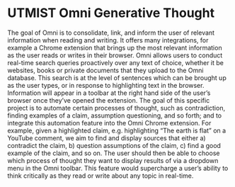 # UTMIST Omni Generative Thought

The goal of Omni is to consolidate, link, and inform the user of relevant information when reading and writing. It offers many integrations, for example a Chrome extension that brings up the most relevant information as the user reads or writes in their browser. Omni allows users to conduct real-time search queries proactively over any text of choice, whether it be websites, books or private documents that they upload to the Omni database. This search is at the level of sentences which can be brought up as the user types, or in response to highlighting text in the browser. Information will appear in a toolbar at the right hand side of the user’s browser once they’ve opened the extension. The goal of this specific project is to automate certain processes of thought, such as contradiction, finding examples of a claim, assumption questioning, and so forth; and to integrate this automation feature into the Omni Chrome extension. For example, given a highlighted claim, e.g. highlighting “The earth is flat” on a YouTube comment, we aim to find and display sources that either a) contradict the claim, b) question assumptions of the claim, c) find a good example of the claim, and so on. The user should then be able to choose which process of thought they want to display results of via a dropdown menu in the Omni toolbar. This feature would supercharge a user’s ability to think critically as they read or write about any topic in real-time. 
